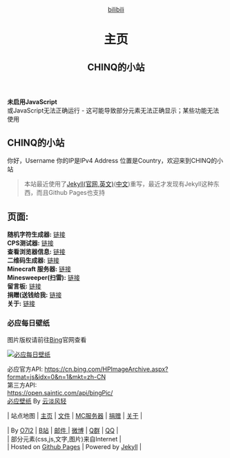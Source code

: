 <!-- HTML5声明，虽然这个网站其实是用XHTML写的... -->
<html lang="zh-cn">
<head>
<meta charset="utf-8" />
<meta name="description" content="CHINQ的个人小站, CHINQ的小站" />
<meta name="keywords" content="CHINQ, CHINQblog, 博客, 纯属娱乐, ">
<!-- user-scalable=no | 不可缩放
	 maximum-scale=1.0 | 最大缩放
	 minimum-scale=1.0 | 最小缩放
	 <meta http-equiv="X-UA-Compatible" content="IE=edge,chrome=1" />
	 -->
<meta name="viewport" content="width=device-width, initial-scale=1.0" />
<title>主页 | CHINQ的个人小站</title>
<!-- 加载 CSS -->
<link rel="stylesheet" type="text/css" href="/assets/css/main.css" />
<link rel="stylesheet" type="text/css" href="/assets/css/style.css" />
<!-- 百度统计脚本 -->
<script src="/assets/js/hm.js"></script>
<!-- 简单的写入/读取cookie的js -->
<script src="/assets/js/basic.js"></script>
</head>
<body>
<!-- Header -->
<div id="header_wrap" class="outer">
<header class="inner">
<a id="me" href="https://space.bilibili.com/341532844" target="_blank" class="sl">bilibili</a>
<h1 id="page_title">主页</h1>
<h2 id="page_subtitle">CHINQ的小站</h2>
</header>
</div>
<!-- Body -->
<div id="main_content_wrap" class="outer">
<section id="main_content" class="inner">
<!-- 一些提示 -->
<div id="warnings">
<!-- 低于IE11提示 -->
<!--[if lte IE 10]>
<div id="ie-must-go-die" class="warnbox" style="display: none;">
<strong>您正在IE的世界中</strong><br />
“姐姐，我们也曾经在这个世界中绽放光彩呢”，33说道。<br />
“可是啊，世界永远在变幻，正因如此，未来才变得绚烂。我们也不能裹足不前呢。”<br />
“嗯。”33点点头，眼中流露出了一丝希冀的神采。<br />
推荐您更新至最新的Internet Explorer 11<br />或者下载
<a href="//firefox.com" target="_blank">Firefox</a>
<a href="//google.cn/chrome" target="_blank">Chrome</a>
<a href="//www.microsoft.com/edge" target="_blank">Edge</a>
等现代浏览器后再次访问本页面</div>
<[end if]-->
<!-- 未加载JavaScript提示 -->
<div id="nojs" class="warnbox">
<strong>未启用JavaScript</strong><br />
或JavaScript无法正确运行 - 这可能导致部分元素无法正确显示；某些功能无法使用</div>
<script>
if (window.ActiveXObject != undefined && window.navigator.userAgent.indexOf("MSIE") != -1) {document.getElementById('ie-must-go-die').style.display = ""};
document.getElementById('nojs').style.display = "none";
</script>
</div>
<h1>CHINQ的小站</h1>
<p>你好，<span id="username" ondblclick="this.innerHTML=username('reset')" title="双击以修改">Username</span> 你的IP是<span id="ip" onmouseenter="this.innerHTML=ip;" onmouseout="this.innerHTML=ip_2">IPv4 Address</span> 位置是<span id="location">Country</span>，欢迎来到CHINQ的小站</p> 
<blockquote>
本站最近使用了<a href="https://jekyllrb.com/" target="_blank">Jekyll(官网,英文)</a>(<a href="https://jekyllcn.com" target="_blank">中文</a>)重写，最近才发现有Jekyll这种东西，而且Github Pages也支持<br />
</blockquote>
<p id="browserinfodiv" style="display: none;">
你正在使用的浏览器: <span id="browser">???</span><br />
UserAgent: "<span id="useragent">???</span>"</p>
<!-- 引入判断浏览器UA的jio本 -->
<script src="/assets/js/browsers.js"></script>
<!-- 引入修改Subtitle的js -->
<script>
function changeTitle(num) {
var title_id = document.getElementById('page_subtitle');
var random;
	if (num == 1) {random = "CHINQblog的闲聊网站"};
	if (num == 2) {random = "CHINQblog的 Github Pages"};
	if (num == 3) {random = "View on <a href=\"https://space.bilibili.com/341532844\">哔哩哔哩</a>!"};
	if (num == 4) {random = "CHINQblog的静态页面"};
	if (num == 5) {random = "When you could see this, that means you enabled the JavaScript"};
		var day, day_info;
	switch (new Date().getDay()) {
	case 0:
		day = "周日";
		day_info = "今天是双休日的最后一天了";
		break;
	case 1:
		day = "周一";
		day_info = "今天开始工作/学习了哦";
		break;
	case 2:
		day = "周二";
		day_info = "继续努力！加油，奥里给！";
		break;
	case 3:
		day = "周三";
		day_info = "我们遇到什么困难，都不要怕，微笑着面对他......";
		break;
	case 4:
		day = "周四";
		day_info = "明天就是周五了，再坚持一下";
		break;
	case 5:
		day = "周五";
		day_info = "明天就是双休日了哦";
		break;
	case  6:
		day = "周六";
		day_info = "(雾)";
	}
title_id.innerHTML = "今天是" + day + "，" + day_info + "<br />" + random;
}
changeTitle(Math.floor(Math.random() * 6 ))
</script>
<script src="https://pv.sohu.com/cityjson?ie=utf-8"></script>
<script>
document.getElementById('browser').innerHTML = getBrowser();
document.getElementById('useragent').innerHTML = window.navigator.userAgent;
document.getElementById('browserinfodiv').style.display = "";
</script>
<script>
var ip = returnCitySN["cip"];
var ip_2 = ip.slice(0,ip.slice(0,ip.lastIndexOf(".")).lastIndexOf("."))+ip.slice(ip.slice(0,ip.slice(0,ip.lastIndexOf(".")).lastIndexOf(".")).length,ip.length).replace(/[0-9]/g,"*");
document.getElementById('ip').innerHTML = ip_2;
document.getElementById('username').innerHTML = username();
document.getElementById('location').innerHTML = returnCitySN["cname"] + "(" + returnCitySN["cid"] + ")";
</script>

<h2>页面:</h2>
<div id="pages" class="sl">
<p id="banner"></p>
<script>
var banner_num = 1,
	banner_max = 5;
function banner_next() {
	window.banner_num = banner_num + 1;
	if (banner_num == banner_max + 1) {window.banner_num = 1};
	changeBanner(banner_num);
}
function changeBanner(num) {
	var banner_id = document.getElementById('banner'),
		header_text = "<span style=\"font-size: 30px; text-align: center;\"><strong><a href=\"javascript:banner_next()\">推荐</a>: <a id=\"banner_link\" href=\"",
		inner = "\">["
		footer_text = "]</a></strong></span>";
	switch (num) {
		case 1:
			banner_id.innerHTML = header_text + "tool/randomstring/" + inner + "随机数生成器" + footer_text;
			break;
		case 2:
			banner_id.innerHTML = header_text + "minesweeper/" + inner + "扫雷" + footer_text;
			break;
		case 3:
			banner_id.innerHTML = header_text + "tool/browser" + inner + "浏览器信息" + footer_text;
			break;
		case 4:
			banner_id.innerHTML = header_text + "tool/qrcode" + inner + "二维码生成器" + footer_text;
			break;
		case 5:
			banner_id.innerHTML = header_text + "tool/cps" + inner + "CPS测试器" + footer_text;
			break;
	}
}
changeBanner(Math.floor(Math.random() * banner_max + 1 ))
</script>
<strong>随机字符生成器:</strong> <a href="tool/randomstr">链接</a><br />
<strong>CPS测试器:</strong> <a href="tool/cps">链接</a><br />
<strong>查看浏览器信息:</strong> <a href="tool/browser">链接</a><br />
<strong>二维码生成器:</strong> <a href="tool/qrcode">链接</a><br />
<strong>Minecraft 服务器:</strong> <a href="mcs/">链接</a><br />
<strong>Minesweeper(扫雷):</strong> <a href="minesweeper/">链接</a><br />
<strong>留言板:</strong> <a href="message">链接</a><br />
<strong>捐赠(送钱给我:</strong> <a href="donate">链接</a><br />
<strong>关于:</strong> <a href="about">链接</a><br />
</div>

<div id="bingpic">
<h3>必应每日壁纸</h3>
<p>图片版权请前往<a href="//cn.bing.com" target="_blank">Bing</a>官网查看</p>
<a href="https://open.saintic.com/api/bingPic/" target="_blank">
<img src="https://open.saintic.com/api/bingPic/" alt="必应每日壁纸" title="今日壁纸" /></a>
<p>必应官方API: <a href="https://cn.bing.com/HPImageArchive.aspx?format=js&idx=0&n=1&mkt=zh-CN" target="_blank">https://cn.bing.com/HPImageArchive.aspx?format=js&idx=0&n=1&mkt=zh-CN</a><br />
第三方API: <br />
<a href="https://open.saintic.com/api/bingPic/" target="_blank">https://open.saintic.com/api/bingPic/</a><br />
<a href="https://bing.ioliu.cn/" target="_blank">必应壁纸</a> By <a href="https://ioliu.cn/" target="_blank">云淡风轻</a></p>
<p>
<div id="丢人时刻" style="display: none;">由于浏览器不允许跨域XMLHttpRequest(其实就是我菜，不会弄)，原来打算用的AJAX代码
<pre>
&lt;img id="bingImg"src=""&gt;&lt;/img&gt;
&lt;!-- AJAX --&gt;
&lt;script src="/assets/js/ajaxGET.js"&lt;/script&gt;
&lt;script&gt;
AJAXGET("https://cn.bing.com/HPImageArchive.aspx?format=js&idx=0&n=1&mkt=zh-CN");
document.getElementById('bingImg').src = ajaxget;
&lt;/script&gt;
</pre>
<blockquote>AJAX脚本: <a href="/assets/js/ajaxGET.js" target="_blank">/assets/js/ajaxGET.js</a></blockquote></div>
</div>

</section>
</div>
<!-- Footer -->
<div id="footer_wrap" class="outer">
<!-- 这里的类名"sl"代表这是一个安全链接(不会出现图标) -->
<footer class="inner sl">
<p></p>
<!-- SITE MAP -->
<p id="sitemap">
| 站点地图 | <a href="/">主页</a> | <a href="/p/files/">文件</a> | <a href="/p/server/">MC服务器</a> | <a href="/p/donate">捐赠</a> | <a href="/p/about">关于</a> |
</p>
<!-- ABOUT -->
<p id="about">
| By <a href="https://o7i2.github.io/post/about" target="_blank">O7I2</a> | <a href="https://space.bilibili.com/393815403" target="_blank">B站</a> | <a href="mailto:jerryo7i2@outlook.com" target="_blank">邮件 </a> | <a href="https://weibo.com/O7I2" target="_blank">微博</a> | <a href="https://shang.qq.com/wpa/qunwpa?idkey=6ce16eb20ec3c0cbff9e481d830fdfe8015eb2ac16463b31ce4b859f152c769c"  target="_blank">Q群</a> | <a href="http://wpa.qq.com/msgrd?v=3&uin=778570190&site=qq&menu=yes" target="_blank">QQ</a> | <br />
<!-- Info -->
| 部分元素(css,js,文字,图片)来自Internet |<br />| Hosted on <a href="https://pages.github.com" target="_blank">Github Pages</a> | Powered by <a href="https://jekyllrb.com/" target="_blank">Jek</a><a href="https://jekyllcn.com/" target="_blank">yll</a> |
</p>
</footer>
</div>
</body>
</html>